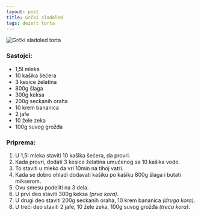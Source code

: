```yaml
---
layout: post
title: Grčki sladoled
tags: dezert torta
---
```


![Grčki sladoled torta](https://www.najbolji-recepti.com/wp-content/uploads/2015/08/34342.jpg)

### Sastojci:

* 1,5l mleka
* 10 kašika šećera
* 3 kesice želatina
* 800g šlaga
* 300g keksa
* 200g seckanih oraha
* 10 krem bananica
* 2 jafe
* 10 žele zeka
* 100g suvog grožđa

### Priprema:

1. U 1,5l mleka staviti 10 kašika šećera, da provri.
2. Kada provri, dodati 3 kesice želatina umućenog sa 10 kašika vode.
3. To staviti u mleko da vri 10min na tihoj vatri.
4. Kada se dobro ohladi dodavati kašiku po kašiku 800g šlaga i butati mikserom.
5. Ovu smesu podeliti na 3 dela.
6. U prvi deo staviti 300g keksa _(prva kora)_.
7. U drugi deo staviti 200g seckanih oraha, 10 krem bananica _(druga kora)_.
8. U treći deo staviti 2 jafe, 10 žele zeka, 100g suvog grožđa _(treća kora)_.